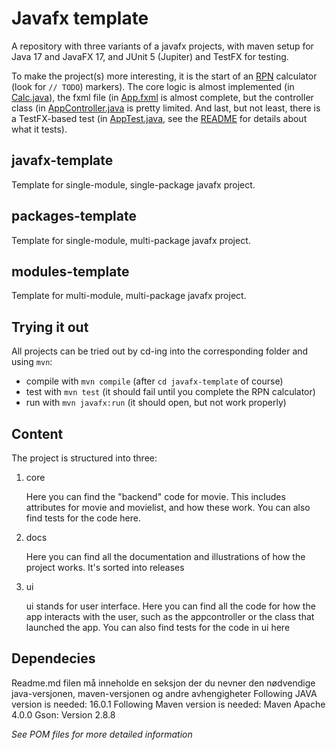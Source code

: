 
<!--
[//]: # ( gitpod deprecated)
 
[//]: # ([![Gitpod Ready-to-Code](https://img.shields.io/badge/Gitpod-Ready--to--Code-blue?logo=gitpod)](https://gitpod.stud.ntnu.no/#https://gitlab.stud.idi.ntnu.no/it1901/javafx-template))
-->

# Javafx template

A repository with three variants of a javafx projects, with maven setup for Java 17 and JavaFX 17, and JUnit 5 (Jupiter) and TestFX for testing.

To make the project(s) more interesting, it is the start of an [RPN](https://en.wikipedia.org/wiki/Reverse_Polish_notation) calculator (look for `// TODO`) markers). The core logic is almost implemented (in [Calc.java](javafx-template/src/main/java/app/Calc.java)), the fxml file (in [App.fxml](javafx-template/src/main/resources/app/App.fxml) is almost complete, but the controller class (in [AppController.java](javafx-template/src/main/java/app/AppController.java) is pretty limited. And last, but not least, there is a TestFX-based test (in [AppTest.java](javafx-template/src/test/java/app/AppTest.java), see the [README](javafx-template/src/test/java/app/README.md) for details about what it tests).

## javafx-template

Template for  single-module, single-package javafx project.

## packages-template

Template for  single-module, multi-package javafx project.

## modules-template

Template for  multi-module, multi-package javafx project.

## Trying it out

All projects can be tried out by cd-ing into the corresponding folder and using `mvn`:

- compile with `mvn compile` (after `cd javafx-template` of course)
- test with `mvn test` (it should fail until you complete the RPN calculator)
- run with `mvn javafx:run` (it should open, but not work properly)


## Content
The project is structured into three:
1. core

    Here you can find the "backend" code for movie. This includes attributes for movie and movielist, and how these work. You can also find tests for the code here.
2. docs

    Here you can find all the documentation and illustrations of how the project works. It's sorted into releases
3. ui

    ui stands for user interface. Here you can find all the code for how the app interacts with the user, such as the appcontroller or the class that launched the app. You can also find tests for the code in ui here


## Dependecies
Readme.md filen må inneholde en seksjon der du nevner den nødvendige java-versjonen, maven-versjonen og andre avhengigheter 
Following JAVA version is needed: 16.0.1
Following Maven version is needed: Maven Apache 4.0.0
Gson: Version 2.8.8

*See POM files for more detailed information*